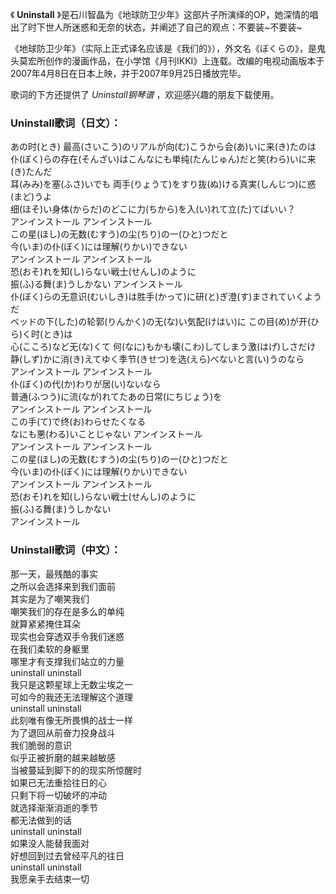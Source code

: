 

《 **Uninstall**
》是石川智晶为《地球防卫少年》这部片子所演绎的OP，她深情的唱出了时下世人所迷惑和无奈的状态，并阐述了自己的观点：不要装~不要装~

《地球防卫少年》（实际上正式译名应该是《我们的》），外文名《ぼくらの》，是鬼头莫宏所创作的漫画作品，在小学馆《月刊IKKI》上连载。改编的电视动画版本于2007年4月8日在日本上映，并于2007年9月25日播放完毕。

歌词的下方还提供了 _Uninstall钢琴谱_ ，欢迎感兴趣的朋友下载使用。

### Uninstall歌词（日文）：

あの时(とき) 最高(さいこう)のリアルが向(む)こうから会(あ)いに来(き)たのは  
仆(ぼく)らの存在(そんざい)はこんなにも単纯(たんじゅん)だと笑(わら)いに来(き)たんだ  
耳(みみ)を塞(ふさ)いでも 両手(りょうて)をすり抜(ぬ)ける真実(しんじつ)に惑(まど)うよ  
细(ほそ)い身体(からだ)のどこに力(ちから)を入(い)れて立(た)てばいい？  
アンインストール アンインストール  
この星(ほし)の无数(むすう)の尘(ちり)の一(ひと)つだと  
今(いま)の仆(ぼく)には理解(りかい)できない  
アンインストール アンインストール  
恐(おそ)れを知(し)らない戦士(せんし)のように  
振(ふ)る舞(ま)うしかない アンインストール  
仆(ぼく)らの无意识(むいしき)は胜手(かって)に研(と)ぎ澄(す)まされていくようだ  
ベッドの下(した)の轮郭(りんかく)の无(な)い気配(けはい)に この目(め)が开(ひら)く时(とき)は  
心(こころ)など无(な)くて 何(なに)もかも壊(こわ)してしまう激(はげ)しさだけ  
静(しず)かに消(き)えてゆく季节(きせつ)を选(えら)べないと言(い)うのなら  
アンインストール アンインストール  
仆(ぼく)の代(か)わりが居(い)ないなら  
普通(ふつう)に流(なが)れてたあの日常(にちじょう)を  
アンインストール アンインストール  
この手(て)で终(お)わらせたくなる  
なにも悪(わる)いことじゃない アンインストール  
アンインストール アンインストール  
この星(ほし)の无数(むすう)の尘(ちり)の一(ひと)つだと  
今(いま)の仆(ぼく)には理解(りかい)できない  
アンインストール アンインストール  
恐(おそ)れを知(し)らない戦士(せんし)のように  
振(ふ)る舞(ま)うしかない  
アンインストール

### Uninstall歌词（中文）：

那一天，最残酷的事实  
之所以会选择来到我们面前  
其实是为了嘲笑我们  
嘲笑我们的存在是多么的单纯  
就算紧紧掩住耳朵  
现实也会穿透双手令我们迷惑  
在我们柔软的身躯里  
哪里才有支撑我们站立的力量  
uninstall uninstall  
我只是这颗星球上无数尘埃之一  
可如今的我还无法理解这个道理  
uninstall uninstall  
此刻唯有像无所畏惧的战士一样  
为了退回从前奋力投身战斗  
我们脆弱的意识  
似乎正被折磨的越来越敏感  
当被蔓延到脚下的的现实所惊醒时  
如果已无法重拾往日的心  
只剩下将一切破坏的冲动  
就选择渐渐消逝的季节  
都无法做到的话  
uninstall uninstall  
如果没人能替我面对  
好想回到过去曾经平凡的往日  
uninstall uninstall  
我愿亲手去结束一切

